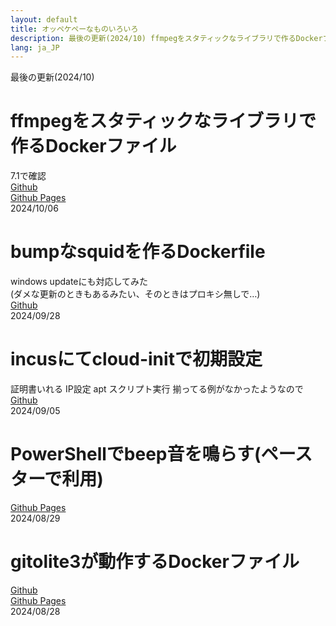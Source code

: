 ```yaml
---
layout: default
title: オッペケペーなものいろいろ
description: 最後の更新(2024/10) ffmpegをスタティックなライブラリで作るDockerファイル bumpなsquidを作るDockerfile incusにてcloud-initで初期設定 
lang: ja_JP
---
```


 
最後の更新(2024/10) 
# ffmpegをスタティックなライブラリで作るDockerファイル
7.1で確認  
[Github](https://github.com/oxxpeh/pub/tree/main/ffmpeg-static)   
[Github Pages](https://oxxpeh.github.io/pub/ffmpeg-static.html)  
2024/10/06

# bumpなsquidを作るDockerfile
windows updateにも対応してみた  
(ダメな更新のときもあるみたい、そのときはプロキシ無しで…)  
[Github](https://github.com/oxxpeh/pub/tree/main/docker/squid)  
2024/09/28
# incusにてcloud-initで初期設定  
 証明書いれる IP設定 apt スクリプト実行 揃ってる例がなかったようなので  
[Github](https://github.com/oxxpeh/pub/tree/main/incus)   
2024/09/05
# PowerShellでbeep音を鳴らす(ペースターで利用)
[Github Pages](https://oxxpeh.github.io/2024/ps-beep.html)  
2024/08/29  
  
# gitolite3が動作するDockerファイル
[Github](https://github.com/oxxpeh/docker-gitolite3)   
[Github Pages](https://oxxpeh.github.io/docker-gitolite3/)  
2024/08/28
  


